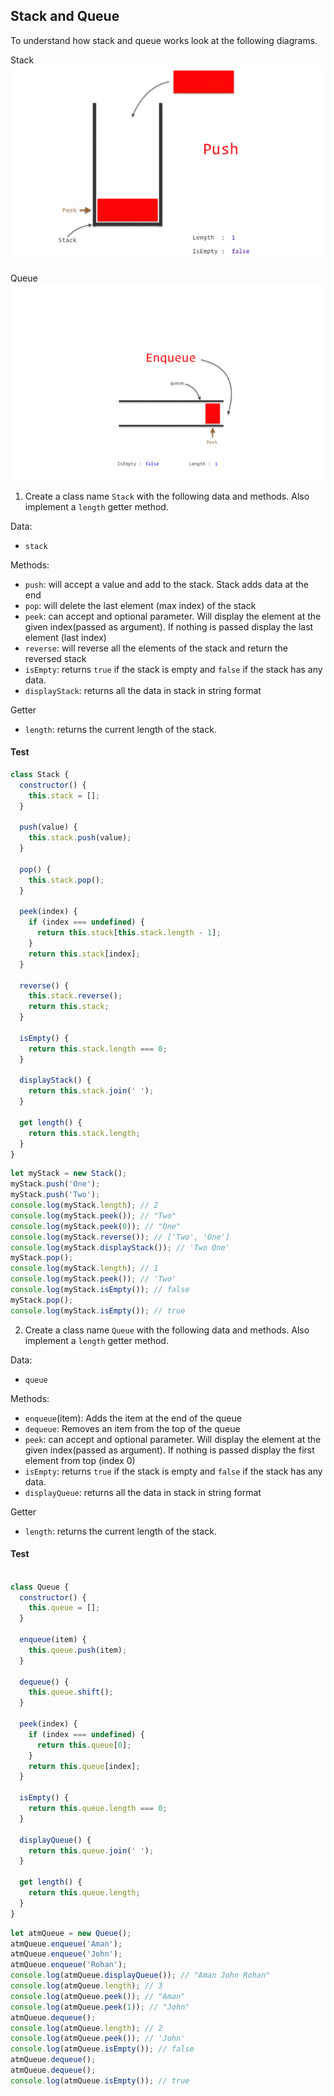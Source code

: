 ## Stack and Queue

To understand how stack and queue works look at the following diagrams.

Stack
![Stack](../assets/stack.gif)

Queue
![Queue](../assets/queue.gif)

1. Create a class name `Stack` with the following data and methods. Also implement a `length` getter method.

Data:

- `stack`

Methods:

- `push`: will accept a value and add to the stack. Stack adds data at the end
- `pop`: will delete the last element (max index) of the stack
- `peek`: can accept and optional parameter. Will display the element at the given index(passed as argument). If nothing is passed display the last element (last index)
- `reverse`: will reverse all the elements of the stack and return the reversed stack
- `isEmpty`: returns `true` if the stack is empty and `false` if the stack has any data.
- `displayStack`: returns all the data in stack in string format

Getter

- `length`: returns the current length of the stack.

#### Test
```js
class Stack {
  constructor() {
    this.stack = [];
  }

  push(value) {
    this.stack.push(value);
  }

  pop() {
    this.stack.pop();
  }

  peek(index) {
    if (index === undefined) {
      return this.stack[this.stack.length - 1];
    }
    return this.stack[index];
  }

  reverse() {
    this.stack.reverse();
    return this.stack;
  }

  isEmpty() {
    return this.stack.length === 0;
  }

  displayStack() {
    return this.stack.join(' ');
  }

  get length() {
    return this.stack.length;
  }
}
```



```js
let myStack = new Stack();
myStack.push('One');
myStack.push('Two');
console.log(myStack.length); // 2
console.log(myStack.peek()); // "Two"
console.log(myStack.peek(0)); // "One"
console.log(myStack.reverse()); // ['Two', 'One']
console.log(myStack.displayStack()); // 'Two One'
myStack.pop();
console.log(myStack.length); // 1
console.log(myStack.peek()); // 'Two'
console.log(myStack.isEmpty()); // false
myStack.pop();
console.log(myStack.isEmpty()); // true
```

2. Create a class name `Queue` with the following data and methods. Also implement a `length` getter method.

Data:

- `queue`

Methods:

- `enqueue`(item): Adds the item at the end of the queue
- `dequeue`: Removes an item from the top of the queue
- `peek`: can accept and optional parameter. Will display the element at the given index(passed as argument). If nothing is passed display the first element from top (index 0)
- `isEmpty`: returns `true` if the stack is empty and `false` if the stack has any data.
- `displayQueue`: returns all the data in stack in string format

Getter

- `length`: returns the current length of the stack.

#### Test

```js

class Queue {
  constructor() {
    this.queue = [];
  }

  enqueue(item) {
    this.queue.push(item);
  }

  dequeue() {
    this.queue.shift();
  }

  peek(index) {
    if (index === undefined) {
      return this.queue[0];
    }
    return this.queue[index];
  }

  isEmpty() {
    return this.queue.length === 0;
  }

  displayQueue() {
    return this.queue.join(' ');
  }

  get length() {
    return this.queue.length;
  }
}

```

```js
let atmQueue = new Queue();
atmQueue.enqueue('Aman');
atmQueue.enqueue('John');
atmQueue.enqueue('Rohan');
console.log(atmQueue.displayQueue()); // "Aman John Rohan"
console.log(atmQueue.length); // 3
console.log(atmQueue.peek()); // "Aman"
console.log(atmQueue.peek(1)); // "John"
atmQueue.dequeue();
console.log(atmQueue.length); // 2
console.log(atmQueue.peek()); // 'John'
console.log(atmQueue.isEmpty()); // false
atmQueue.dequeue();
atmQueue.dequeue();
console.log(atmQueue.isEmpty()); // true
```
